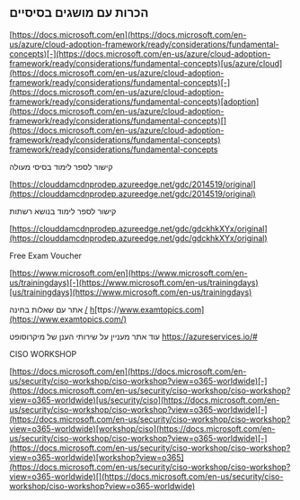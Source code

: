 ﻿
## הכרות עם מושגים בסיסיים

[https://docs.microsoft.com/en](https://docs.microsoft.com/en-us/azure/cloud-adoption-framework/ready/considerations/fundamental-concepts)[-](https://docs.microsoft.com/en-us/azure/cloud-adoption-framework/ready/considerations/fundamental-concepts)[us/azure/cloud](https://docs.microsoft.com/en-us/azure/cloud-adoption-framework/ready/considerations/fundamental-concepts)[-](https://docs.microsoft.com/en-us/azure/cloud-adoption-framework/ready/considerations/fundamental-concepts)[adoption](https://docs.microsoft.com/en-us/azure/cloud-adoption-framework/ready/considerations/fundamental-concepts)[](https://docs.microsoft.com/en-us/azure/cloud-adoption-framework/ready/considerations/fundamental-concepts)  [framework/ready/considerations/fundamental](https://docs.microsoft.com/en-us/azure/cloud-adoption-framework/ready/considerations/fundamental-concepts)[-](https://docs.microsoft.com/en-us/azure/cloud-adoption-framework/ready/considerations/fundamental-concepts)[concepts](https://docs.microsoft.com/en-us/azure/cloud-adoption-framework/ready/considerations/fundamental-concepts)

קישור לספר לימוד בסיסי מעולה

[https://clouddamcdnprodep.azureedge.net/gdc/2014519/original](https://clouddamcdnprodep.azureedge.net/gdc/2014519/original)



קישור לספר לימוד בנושא רשתות 

[https://clouddamcdnprodep.azureedge.net/gdc/gdckhkXYx/original](https://clouddamcdnprodep.azureedge.net/gdc/gdckhkXYx/original)

Free  Exam Voucher

[https://www.microsoft.com/en](https://www.microsoft.com/en-us/trainingdays)[-](https://www.microsoft.com/en-us/trainingdays)[us/trainingdays](https://www.microsoft.com/en-us/trainingdays)


אתר עם שאלות בחינה
[/](https://www.examtopics.com/) [h](https://www.examtopics.com/)[ttps://www.examtopics.com](https://www.examtopics.com/)

עוד אתר מעניין על שירותי הענן של מיקרוסופט
https://azureservices.io/#

CISO WORKSHOP

[https://docs.microsoft.com/en](https://docs.microsoft.com/en-us/security/ciso-workshop/ciso-workshop?view=o365-worldwide)[-](https://docs.microsoft.com/en-us/security/ciso-workshop/ciso-workshop?view=o365-worldwide)[us/security/ciso](https://docs.microsoft.com/en-us/security/ciso-workshop/ciso-workshop?view=o365-worldwide)[-](https://docs.microsoft.com/en-us/security/ciso-workshop/ciso-workshop?view=o365-worldwide)[workshop/ciso](https://docs.microsoft.com/en-us/security/ciso-workshop/ciso-workshop?view=o365-worldwide)[-](https://docs.microsoft.com/en-us/security/ciso-workshop/ciso-workshop?view=o365-worldwide)[workshop?view=o365](https://docs.microsoft.com/en-us/security/ciso-workshop/ciso-workshop?view=o365-worldwide)[](https://docs.microsoft.com/en-us/security/ciso-workshop/ciso-workshop?view=o365-worldwide)
